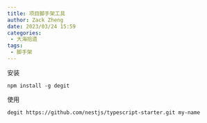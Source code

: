 ```yaml
---
title: 项目脚手架工具
author: Zack Zheng
date: 2023/03/24 15:59
categories:
 - 大海拾遗
tags:
 - 脚手架
---
```


安装
 
`npm install -g degit`

使用

`degit https://github.com/nestjs/typescript-starter.git my-name`
